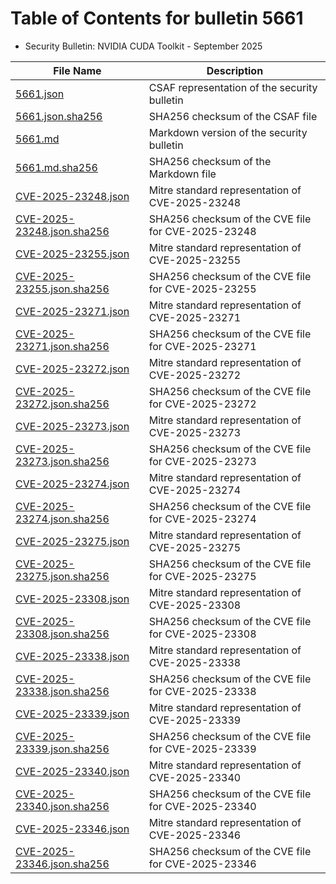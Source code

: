 # Table of Contents for bulletin 5661

 - Security Bulletin: NVIDIA CUDA Toolkit - September 2025

| File Name | Description |
|-----------|-------------|
| [5661.json](5661.json) | CSAF representation of the security bulletin |
| [5661.json.sha256](5661.json.sha256) | SHA256 checksum of the CSAF file |
| [5661.md](5661.md) | Markdown version of the security bulletin |
| [5661.md.sha256](5661.md.sha256) | SHA256 checksum of the Markdown file |
| [CVE-2025-23248.json](CVE-2025-23248.json) | Mitre standard representation of CVE-2025-23248 |
| [CVE-2025-23248.json.sha256](CVE-2025-23248.json.sha256) | SHA256 checksum of the CVE file for CVE-2025-23248 |
| [CVE-2025-23255.json](CVE-2025-23255.json) | Mitre standard representation of CVE-2025-23255 |
| [CVE-2025-23255.json.sha256](CVE-2025-23255.json.sha256) | SHA256 checksum of the CVE file for CVE-2025-23255 |
| [CVE-2025-23271.json](CVE-2025-23271.json) | Mitre standard representation of CVE-2025-23271 |
| [CVE-2025-23271.json.sha256](CVE-2025-23271.json.sha256) | SHA256 checksum of the CVE file for CVE-2025-23271 |
| [CVE-2025-23272.json](CVE-2025-23272.json) | Mitre standard representation of CVE-2025-23272 |
| [CVE-2025-23272.json.sha256](CVE-2025-23272.json.sha256) | SHA256 checksum of the CVE file for CVE-2025-23272 |
| [CVE-2025-23273.json](CVE-2025-23273.json) | Mitre standard representation of CVE-2025-23273 |
| [CVE-2025-23273.json.sha256](CVE-2025-23273.json.sha256) | SHA256 checksum of the CVE file for CVE-2025-23273 |
| [CVE-2025-23274.json](CVE-2025-23274.json) | Mitre standard representation of CVE-2025-23274 |
| [CVE-2025-23274.json.sha256](CVE-2025-23274.json.sha256) | SHA256 checksum of the CVE file for CVE-2025-23274 |
| [CVE-2025-23275.json](CVE-2025-23275.json) | Mitre standard representation of CVE-2025-23275 |
| [CVE-2025-23275.json.sha256](CVE-2025-23275.json.sha256) | SHA256 checksum of the CVE file for CVE-2025-23275 |
| [CVE-2025-23308.json](CVE-2025-23308.json) | Mitre standard representation of CVE-2025-23308 |
| [CVE-2025-23308.json.sha256](CVE-2025-23308.json.sha256) | SHA256 checksum of the CVE file for CVE-2025-23308 |
| [CVE-2025-23338.json](CVE-2025-23338.json) | Mitre standard representation of CVE-2025-23338 |
| [CVE-2025-23338.json.sha256](CVE-2025-23338.json.sha256) | SHA256 checksum of the CVE file for CVE-2025-23338 |
| [CVE-2025-23339.json](CVE-2025-23339.json) | Mitre standard representation of CVE-2025-23339 |
| [CVE-2025-23339.json.sha256](CVE-2025-23339.json.sha256) | SHA256 checksum of the CVE file for CVE-2025-23339 |
| [CVE-2025-23340.json](CVE-2025-23340.json) | Mitre standard representation of CVE-2025-23340 |
| [CVE-2025-23340.json.sha256](CVE-2025-23340.json.sha256) | SHA256 checksum of the CVE file for CVE-2025-23340 |
| [CVE-2025-23346.json](CVE-2025-23346.json) | Mitre standard representation of CVE-2025-23346 |
| [CVE-2025-23346.json.sha256](CVE-2025-23346.json.sha256) | SHA256 checksum of the CVE file for CVE-2025-23346 |
